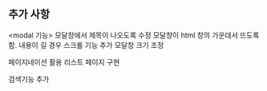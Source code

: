 ## 추가 사항

<modal 기능>
모달창에서 제목이 나오도록 수정
모달창이 html 창의 가운데서 뜨도록 함.
내용이 길 경우 스크롤 기능 추가
모달창 크기 조정

페이지네이션 활용 리스트 페이지 구현

검색기능 추가